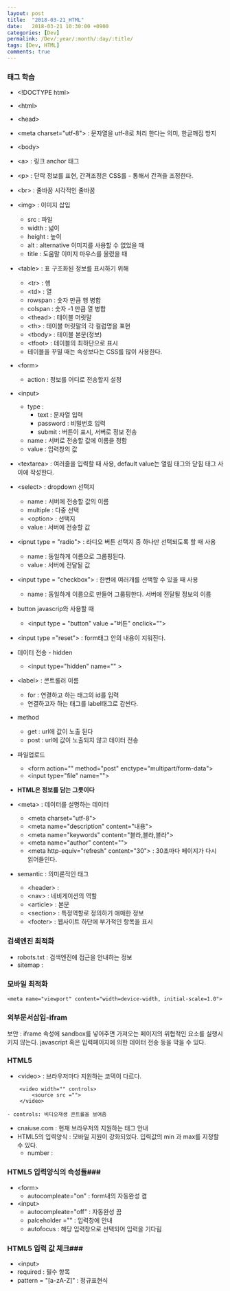 ```yaml
---
layout: post
title:  "2018-03-21_HTML"
date:   2018-03-21 10:30:00 +0900
categories: [Dev]
permalink: /Dev/:year/:month/:day/:title/
tags: [Dev, HTML]    
comments: true
---    
```


### 태그 학습 ###  

- \<!DOCTYPE html>
- \<html>
- \<head>
- \<meta charset="utf-8"> : 문자열을 utf-8로 처리 한다는 의미, 한글깨짐 방지
- \<body>
- \<a> : 링크 anchor 태그  
- \<p> : 단락 정보를 표현, 간격조정은 CSS를 - 통해서 간격을 조정한다.  
-  \<br> : 줄바꿈 시각적인 줄바꿈  
-  \<img> : 이미지 삽입
    - src : 파일
    - width : 넓이
    - height : 높이
    - alt : alternative 이미지를 사용할 수 없었을 때
    - title : 도움말 이미지 마우스를 올렸을 때

- \<table> : 표 구조화된 정보를 표시하기 위해
    - \<tr> : 행
    - \<td> : 열
    - rowspan : 숫자 만큼 행 병합
    - colspan : 숫자 -1 만큼 열 병합
    - \<thead> : 테이블 머릿말
    - \<th> : 테이블 머릿말의 각 컬럼명을 표현
    - \<tbody> : 테이블 본문(정보)
    - \<tfoot> : 테이블의 최하단으로 표시
    - 테이블을 꾸밀 때는 속성보다는 CSS를 많이 사용한다.  

- \<form>	   
    - action : 정보를 어디로 전송할지 설정
- \<input>
   - type :
       - text : 문자열 입력
       - password : 비밀번호	입력
       - submit : 버튼이 표시, 서버로 정보 전송
  - name : 서버로 전송할 값에 이름을 정함
  - value : 입력창의 값

- \<textarea> : 여러줄을 입력할 때 사용, default value는 열림 태그와 닫힘 태그 사이에 작성한다.  

- \<select> : dropdown 선택지
    - name : 서버에 전송할 값의 이름
    - multiple : 다중 선택
    - \<option> : 선택지
    - value : 서버에 전송할 값
- \<ipnut type = "radio"> : 라디오 버튼 선택지 중 하나만 선택되도록 할 때 사용
    - name : 동일하게 이름으로 그룹핑된다.
    - value : 서버에 전달될 값
- \<input type = "checkbox"> : 한번에 여러개를 선택할 수 있을 때 사용
    - name : 동일하게 이름으로 만들어 그룹핑한다. 서버에 전달될 정보의 이름

- button javascrip와 사용할 때
    - \<input type = "button" value ="버튼" onclick="">  

- \<input type ="reset"> : form태그 안의 내용이 지워진다.

- 데이터 전송 - hidden
    - \<input type="hidden" name="" >
- \<label> : 콘트롤러 이름
    - for : 연결하고 하는 태그의 id를 입력
    - 연결하고자 하는 태그를 label태그로 감싼다.
- method   
    - get : url에 값이 노출 된다
    - post : url에 값이 노출되지 않고 데이터 전송

- 파일업로드
    - \<form action="" method="post" enctype="multipart/form-data">
    - \<input type="file" name="">

- **HTML은 정보를 담는 그릇이다**
- \<meta> : 데이터를 설명하는 데이터
    - \<meta charset="utf-8">
    - \<meta name="description" content="내용">
    - \<meta name="keywords" content="블라,블라,블라">
    - \<meta name="author" content="">
    - \<meta http-equiv="refresh" content="30"> : 30초마다 페이지가 다시 읽어들인다.

- semantic : 의미론적인 태그
    - \<header> :
    - \<nav> : 네비게이션의 역할
    - \<article> : 본문
    - \<section> : 특정역할로 정의하기 애매한 정보
    - \<footer> : 웹사이트 하단에 부가적인 항목을 표시  


### 검색엔진 최적화 ###
- robots.txt : 검색엔진에 접근을 안내하는 정보
- sitemap :

### 모바일 최적화 ###
```
<meta name="viewport" content="width=device-width, initial-scale=1.0">
```

### 외부문서삽입-ifram ###
보안 : iframe 속성에 sandbox를 넣어주면 가져오는 페이지의 위협적인 요소를 실행시키지 않는다. javascript 혹은 입력페이지에 의한 데이터 전송 등을 막을 수 있다.

### HTML5 ###
- \<video> : 브라우저마다 지원하는 코덱이 다르다.
```
	<video width="" controls>
		<source src ="">
	</video>
```
    - controls: 비디오재생 콘트롤을 보여줌
- cnaiuse.com : 현재 브라우저의 지원하는 태그 안내
- HTML5의 입력양식 : 모바일 지원이 강화되었다. 입력값의 min 과 max를 지정할 수 있다.
    - number :  

### HTML5 입력양식의 속성들###
- \<form>
    - autocompleate="on" : form내의 자동완성 켬
- \<input>
    - autocompleate="off" : 자동완성 끔
    - palceholder ="" : 입력창에 안내
    - autofocus : 해당 입력창으로 선택되어 입력을 기다림

### HTML5 입력 값 체크###
- \<input>
- required : 필수 항목
- pattern = "[a-zA-Z]" : 정규표현식
